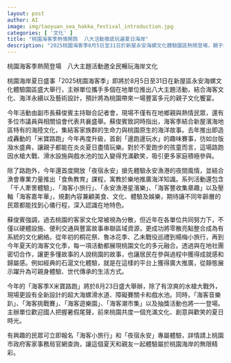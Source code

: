 ```yaml
---
layout: post
author: AI
image: img/taoyuan_sea_hakka_festival_introduction.jpg
categories: [ '文化' ]
title: "桃園海客季熱情開跑  八大活動徹底玩遍夏日海岸"  
description: "2025桃園海客季8月5日至31日於新屋永安海螺文化體驗園區熱鬧登場，親子水跑、夜宿漁港、美食市集等八大主題活動一次滿足，邀你盡情暢遊桃園海岸文化，搶先報名享受親水、文化與藝術的夏日盛宴"
---
```

桃園海客季熱鬧登場　八大主題活動邀全民暢玩海岸文化

桃園海岸夏日盛事「2025桃園海客季」即將於8月5日至31日在新屋區永安海螺文化體驗園區盛大舉行，主辦單位攜手多個在地單位推出八大主題活動，結合海客文化、海洋永續以及藝術設計，預計將為桃園帶來一場豐富多元的親子文化饗宴。

今年活動由副市長蘇俊賓主持聯合記者會，現場不僅有在地鄉親與熱情民眾，還有多位市議員與相關協會代表共襄盛舉。蘇俊賓致詞時指出，海客季結合新屋濱海地區特有的海陸文化，集結客家族群的生命力與桃園原生的海洋故事。去年推出即造成轟動的「米寶路跑」今年再度升級，首創「邊跑邊玩水」的趣味賽事，彷如台版潑水盛典，讓親子都能在炎炎夏日盡情玩樂。對於不愛跑步的孩童而言，這場路跑因水槍大戰、滑水設施與戲水池的加入變得充滿歡笑，吸引更多家庭積極參與。

除了路跑外，今年還首度開放「夜宿永安」搶先體驗永安漁港的夜間風情，並結合漁會專業力量推出「食魚教育」課程，寓教於樂地推廣海洋知識。系列活動還包含「千人牽罟體驗」、「海客小旅行」、「永安漁港星濱樂」、「海客豐收集章趣」以及壓軸「海客嘉年華」，規劃內容兼顧美食、文化、體驗及娛樂，期待讓不同年齡層的民眾都能找到心儀行程，深入認識在地特色。

蘇俊賓強調，過去桃園的客家文化常被視為分散，但近年在各單位共同努力下，不僅以硬體設施、便利交通與豐富故事串聯區域資源，更成功將零散亮點整合成為有系統的文化網絡。從年初的桐花祭、魯冰花季、乙未戰役巡禮到楊梅小旅行，再到今年夏天的海客文化季，每一項活動都展現桃園文化的多元融合。透過與在地社團密切合作，讓更多懂故事的人說桃園的故事，也讓居民在參與過程中獲得成就感和歸屬感。例如經典的石滬文化體驗，就是在這樣的平台上獲得廣大推廣，從靜態展示躍升為可親身體驗、世代傳承的生活方式。

今年的「海客季X米寶路跑」將於8月23日盛大舉辦，除了有涼爽的水槍大戰外，現場更設有全新設計的超大海螺滑水道、障礙賽關卡和戲水池。同時，「海客音樂趴」、「海客挑戰賽」、「海客遊樂園」、「海客潮市集」以及抽獎活動也將一一登場。主辦單位歡迎國人把握暑假尾聲，前來桃園共度一個充滿文化、創意與歡笑的夏日時光。

有興趣的民眾可立即報名「海客小旅行」和「夜宿永安」專屬體驗，詳情請上桃園市政府客家事務局官網查詢，讓這個夏天和親友一起體驗屬於桃園海岸的無限精彩。